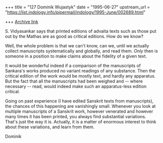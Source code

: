 +++
title = "127 Dominik Wujastyk"
date = "1995-06-27"
upstream_url = "https://list.indology.info/pipermail/indology/1995-June/002689.html"

+++
[Archive link](https://list.indology.info/pipermail/indology/1995-June/002689.html)


S. Vidyasankar says that printed editions of advaita texts such as 
those put out by the Mathas are as good as critical editions.  How do 
we know?

Well, the whole problem is that we can't know, can we, until we actually
collect manuscripts systematically and globally, and read them.  *Only*
then is someone in a position to make claims about the fidelity of a 
given text.

It would be wonderful indeed if a comparison of the manuscripts of
Sankara's works produced no variant readings of any substance.  Then
the critical edition of the work would be mostly text, and hardly any
apparatus.  But the fact that all the manuscripts had been weighed and
-- where necessary -- read, would indeed make such an apparatus-less
edition critical.  

Going on past experience (I have edited Sanskrit texts from manuscripts), 
the chances of this happening are vanishingly small.  Whenever you 
look at multiple manuscripts  of a Sanskrit work, however venerated and 
however many times it has been printed, you always find substantial 
variations.  That's just the way it is.  Actually, it is a matter of 
enormous interest to think about these variations, and learn from them.

Dominik







